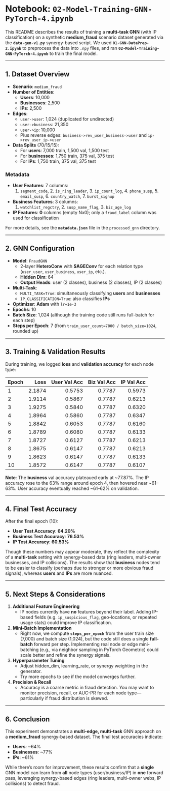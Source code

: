 # **Notebook: `02-Model-Training-GNN-PyTorch-4.ipynb`** 

This README describes the results of training a **multi-task GNN** (with IP classification) on a synthetic **medium_fraud** scenario dataset generated via the **`data-gen-v1.py`** synergy-based script. We used **`01-GNN-DataPrep-2.ipynb`** to preprocess the data into `.npy` files, and ran **`02-Model-Training-GNN-PyTorch-4.ipynb`** to train the final model.

---

## **1. Dataset Overview**

- **Scenario**: `medium_fraud`
- **Number of Entities**:
  - **Users**: 10,000  
  - **Businesses**: 2,500  
  - **IPs**: 2,500  
- **Edges**:
  - `user->user`: 1,024 (duplicated for undirected)  
  - `user->business`: 21,350  
  - `user->ip`: 10,000  
  - Plus reverse edges: `business->rev_user_business->user` and `ip->rev_user_ip->user`
- **Data Splits** (70/15/15):
  - For **users**: 7,000 train, 1,500 val, 1,500 test  
  - For **businesses**: 1,750 train, 375 val, 375 test  
  - For **IPs**: 1,750 train, 375 val, 375 test

### **Metadata**
- **User Features**: 7 columns:  
  1. `segment_code`, 2. `is_ring_leader`, 3. `ip_count_log`, 4. `phone_susp`, 5. `email_susp`, 6. `country_watch`, 7. `burst_signup`
- **Business Features**: 3 columns:  
  1. `watchlist_regctry`, 2. `susp_name_flag`, 3. `biz_age_log`
- **IP Features**: **0** columns (empty Nx0); only a `fraud_label` column was used for classification

For more details, see the **`metadata.json`** file in the `processed_gnn` directory.

---

## **2. GNN Configuration**

- **Model**: `FraudGNN`  
  - 2-layer **HeteroConv** with **SAGEConv** for each relation type (`user_user`, `user_business`, `user_ip`, etc.).  
  - **Hidden Dim**: 64  
  - **Output Heads**: user (2 classes), business (2 classes), IP (2 classes)
- **Multi-Task**:  
  - `MULTI_TASK=True`: simultaneously classifying **users** and **businesses**  
  - `IP_CLASSIFICATION=True`: also classifies **IPs**  
- **Optimizer**: **Adam** with `lr=1e-3`
- **Epochs**: 10  
- **Batch Size**: 1,024 (although the training code still runs full-batch for each step)
- **Steps per Epoch**: 7 (from `train_user_count=7000 / batch_size=1024`, rounded up)

---

## **3. Training & Validation Results**

During training, we logged **loss** and **validation accuracy** for each node type:

| **Epoch** | **Loss** | **User Val Acc** | **Biz Val Acc** | **IP Val Acc** |
|-----------|---------:|-----------------:|-----------------:|---------------:|
| 1         | 2.1874  | 0.5753           | 0.7787          | 0.5973         |
| 2         | 1.9114  | 0.5867           | 0.7787          | 0.6213         |
| 3         | 1.9275  | 0.5840           | 0.7787          | 0.6320         |
| 4         | 1.8964  | 0.5860           | 0.7787          | 0.6347         |
| 5         | 1.8842  | 0.6053           | 0.7787          | 0.6160         |
| 6         | 1.8789  | 0.6080           | 0.7787          | 0.6133         |
| 7         | 1.8727  | 0.6127           | 0.7787          | 0.6213         |
| 8         | 1.8675  | 0.6147           | 0.7787          | 0.6213         |
| 9         | 1.8623  | 0.6147           | 0.7787          | 0.6133         |
| 10        | 1.8572  | 0.6147           | 0.7787          | 0.6107         |

**Note**: The **business** val accuracy plateaued early at ~77.87%. The IP accuracy rose to the 63% range around epoch 4, then hovered near ~61–63%. User accuracy eventually reached ~61–62% on validation.

---

## **4. Final Test Accuracy**

After the final epoch (10):

- **User Test Accuracy**: **64.20%**  
- **Business Test Accuracy**: **76.53%**  
- **IP Test Accuracy**: **60.53%**

Though these numbers may appear moderate, they reflect the complexity of a **multi-task** setting with synergy-based data (ring leaders, multi-owner businesses, and IP collisions). The results show that **business** nodes tend to be easier to classify (perhaps due to stronger or more obvious fraud signals), whereas **users** and **IPs** are more nuanced.

---

## **5. Next Steps & Considerations**

1. **Additional Feature Engineering**  
   - IP nodes currently have **no** features beyond their label. Adding IP-based fields (e.g. `ip_suspicious_flag`, geo-locations, or repeated usage stats) could improve IP classification.
2. **Mini-Batch Implementation**  
   - Right now, we compute **`steps_per_epoch`** from the user train size (7,000) and batch size (1,024), but the code still does a single **full-batch** forward per step. Implementing real node or edge mini-batching (e.g., via neighbor sampling in PyTorch Geometric) could scale better and refine the synergy signals.
3. **Hyperparameter Tuning**  
   - Adjust hidden_dim, learning_rate, or synergy weighting in the generator.  
   - Try more epochs to see if the model converges further.
4. **Precision & Recall**  
   - Accuracy is a coarse metric in fraud detection. You may want to monitor precision, recall, or AUC-PR for each node type—particularly if fraud distribution is skewed.

---

## **6. Conclusion**

This experiment demonstrates a **multi-edge, multi-task** GNN approach on a **medium_fraud** synergy-based dataset. The final test accuracies indicate:

- **Users**: ~64%  
- **Businesses**: ~77%  
- **IPs**: ~61%

While there’s room for improvement, these results confirm that a **single** GNN model can learn from **all** node types (user/business/IP) in **one** forward pass, leveraging synergy-based edges (ring leaders, multi-owner webs, IP collisions) to detect fraud.
